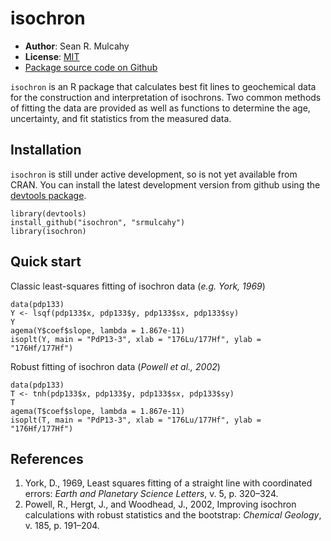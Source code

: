 isochron
=============

- **Author**: Sean R. Mulcahy
- **License**: [MIT](http://www.opensource.org/licenses/mit-license.php)
- [Package source code on Github](https://github.com/srmulcahy/isochron)

`isochron` is an R package that calculates best fit lines to geochemical data 
for the construction and interpretation of isochrons.  Two common methods of 
fitting the data are provided as well as functions to determine the age, 
uncertainty, and fit statistics from the measured data.

Installation 
------------

`isochron` is still under active development, so is not yet available from CRAN.
You can install the latest development version from github using the
[devtools package](https://github.com/hadley/devtools).

	library(devtools)
	install_github("isochron", "srmulcahy")
	library(isochron)


Quick start
-----------

Classic least-squares fitting of isochron data (*e.g. York, 1969*)

	data(pdp133)
	Y <- lsqf(pdp133$x, pdp133$y, pdp133$sx, pdp133$sy)
	Y
	agema(Y$coef$slope, lambda = 1.867e-11)
	isoplt(Y, main = "PdP13-3", xlab = "176Lu/177Hf", ylab = "176Hf/177Hf")

Robust fitting of isochron data (*Powell et al., 2002*)

	data(pdp133)
	T <- tnh(pdp133$x, pdp133$y, pdp133$sx, pdp133$sy)
	T
	agema(T$coef$slope, lambda = 1.867e-11)
	isoplt(T, main = "PdP13-3", xlab = "176Lu/177Hf", ylab = "176Hf/177Hf")


References
-----------
1. York, D., 1969, Least squares fitting of a straight line with coordinated errors: *Earth and Planetary Science Letters*, v. 5, p. 320–324.
2. Powell, R., Hergt, J., and Woodhead, J., 2002, Improving isochron calculations with robust statistics and the bootstrap: *Chemical Geology*, v. 185, p. 191–204.

